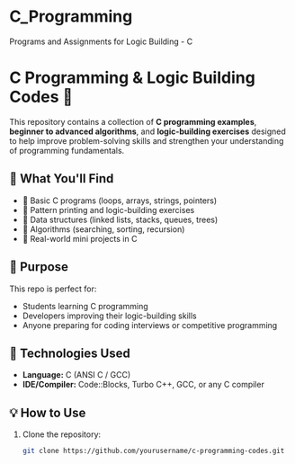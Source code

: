 # C_Programming
Programs and Assignments for Logic Building - C


# C Programming & Logic Building Codes 🧩

This repository contains a collection of **C programming examples**, **beginner to advanced algorithms**, and **logic-building exercises** designed to help improve problem-solving skills and strengthen your understanding of programming fundamentals.

## 🚀 What You'll Find
- 🔹 Basic C programs (loops, arrays, strings, pointers)
- 🔹 Pattern printing and logic-building exercises
- 🔹 Data structures (linked lists, stacks, queues, trees)
- 🔹 Algorithms (searching, sorting, recursion)
- 🔹 Real-world mini projects in C

## 🎯 Purpose
This repo is perfect for:
- Students learning C programming
- Developers improving their logic-building skills
- Anyone preparing for coding interviews or competitive programming

## 🧰 Technologies Used
- **Language:** C (ANSI C / GCC)
- **IDE/Compiler:** Code::Blocks, Turbo C++, GCC, or any C compiler

## 💡 How to Use
1. Clone the repository:
   ```bash
   git clone https://github.com/yourusername/c-programming-codes.git
